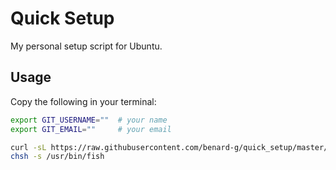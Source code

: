 # Quick Setup

My personal setup script for Ubuntu.

## Usage

Copy the following in your terminal:

```sh
export GIT_USERNAME=""  # your name
export GIT_EMAIL=""     # your email

curl -sL https://raw.githubusercontent.com/benard-g/quick_setup/master/setup.sh | bash
chsh -s /usr/bin/fish
```
